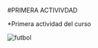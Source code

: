 #PRIMERA ACTIVIVDAD

*Primera actividad del curso

![futbol](https://upload.wikimedia.org/wikipedia/commons/thumb/4/42/Football_in_Bloomington%2C_Indiana%2C_1995.jpg/330px-Football_in_Bloomington%2C_Indiana%2C_1995.jpg)

